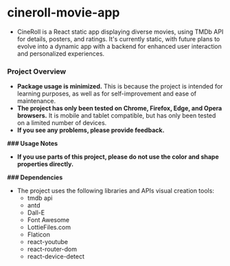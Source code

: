 # cineroll-movie-app
- CineRoll is a React static app displaying diverse movies, using TMDb API for details, posters, and ratings. It's currently static, with future plans to evolve into a dynamic app with a backend for enhanced user interaction and personalized experiences.

### Project Overview

- **Package usage is minimized.** This is because the project is intended for learning purposes, as well as for self-improvement and ease of maintenance.
- **The project has only been tested on Chrome, Firefox, Edge, and Opera browsers.** It is mobile and tablet compatible, but has only been tested on a limited number of devices.
- **If you see any problems, please provide feedback.**

**### Usage Notes**

- **If you use parts of this project, please do not use the color and shape properties directly.**

**### Dependencies**

- The project uses the following libraries and APIs visual creation tools:
    - tmdb api
    - antd
    - Dall-E
    - Font Awesome
    - LottieFiles.com
    - Flaticon
    - react-youtube
    - react-router-dom
    - react-device-detect


